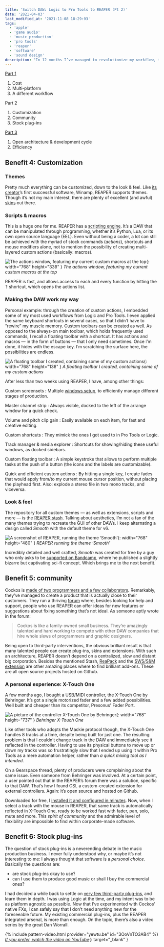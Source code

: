 ```yaml
---
title: 'Switch DAW: Logic to Pro Tools to REAPER (Pt 2)'
date: '2021-04-03'
last_modified_at: '2021-11-08 18:29:03'
tags:
  - 'apple'
  - 'game audio'
  - 'music production'
  - 'pro tools'
  - 'reaper'
  - 'software'
  - 'sound design'
description: "In 12 months I’ve managed to revolutionize my workflow, twice. Part 2 of why I migrated to REAPER is about customization, community, stock plug-ins."
---
```

<aside class="warning">
  <p><a href="{{ site.url }}/blog/daw-from-logic-to-pro-tools-to-reaper-part-1/">Part 1</a></p>
  <ol>
    <li>Cost</li>
    <li>Multi-platform</li>
    <li>A different workflow</li>
  </ol>
  <p><span class="highlight">Part 2</span></p>
  <ol>
    <li>Customization</li>
    <li>Community</li>
    <li>Stock plug-ins</li>
  </ol>
  <p><a href="{{ site.url }}/blog/daw-from-logic-to-pro-tools-to-reaper-part-3/">Part 3</a></p>
  <ol>
    <li>Open architecture &amp; development cycle</li>
    <li>Efficiency</li>
  </ol>
</aside>

## Benefit 4: Customization

### Themes

Pretty much everything can be customized, down to the look & feel. Like [its creator](https://en.wikipedia.org/wiki/Justin_Frankel)’s first successful software, Winamp, REAPER supports themes. Though it’s not my main interest, there are plenty of excellent (and awful) [skins](https://stash.reaper.fm/tag/Themes) out there.

### Scripts & macros

This is a huge one for me. REAPER has a [scripting engine](https://www.reaper.fm/sdk/reascript/reascript.php). It’s a DAW that can be manipulated through programming, whether it’s Python, Lua, or its own open source language (EEL). Even without being a coder, a lot can still be achieved with the myriad of stock commands (_actions_), shortcuts and mouse modifiers alone, not to mention the possibility of creating multi-layered custom actions (basically: macros).

![The actions window, featuring my current custom macros at the top](/assets/images/daw-reaper-custom-actions.png){: width="768" height="339" }
*The actions window, featuring my current custom macros at the top*

REAPER is fast, and allows access to each and every function by hitting the <kbd>?</kbd> shortcut, which opens the actions list.

### Making the DAW work my way

Personal example: through the creation of custom actions, I embedded some of my most used workflows from Logic and Pro Tools. I even applied the same keyboard shortcuts in several cases, so that I didn’t have to “rewire” my muscle memory. Custom toolbars can be created as well. As opposed to the always-on main toolbar, which holds frequently used commands, I recall a floating toolbar with a shortcut. It has actions and macros — in the form of buttons — that I only need sometimes. Once I’m done, it hides with the escape key. I’m scratching the surface here, the possibilities are endless.

![A floating toolbar I created, containing some of my custom actions](/assets/images/daw-reaper-custom-toolbar.png){: width="768" height="138" }
*A floating toolbar I created, containing some of my custom actions*

After less than two weeks using REAPER, I have, among other things:

Custom screensets
: Multiple [windows setup](https://reaper.blog/2020/05/how-to-use-screensets-in-reaper-2/), to efficiently manage different stages of production.

Master channel strip
: Always visible, docked to the left of the arrange window for a quick check.

Volume and pitch clip gain
: Easily available on each item, for fast and creative editing.

Custom shortcuts
: They mimick the ones I got used to in Pro Tools or Logic.

Track manager & media explorer
: Shortcuts for showing/hiding these useful windows, as docked sidebars.

Custom floating toolbar
: A simple keystroke that allows to perform multiple tasks at the push of a button (the icons and the labels are customizable).

Quick and efficient custom actions
: By hitting a single key, I create fades that would apply from/to my current mouse cursor position, without placing the playhead first. Also: explode a stereo file in two mono tracks, and viceversa.

### Look & feel

The repository for all custom themes — as well as extensions, scripts and more — is the [REAPER stash](https://stash.reaper.fm/). Talking about aesthetics, I’m not a fan of the many themes trying to recreate the GUI of other DAWs. I keep alternating a design called _Smooth_ with the default theme for v6.

![A screenshot of REAPER, running the theme ‘Smooth’](/assets/images/daw-reaper-session.jpg){: width="768" height="480" }
*REAPER running the theme ‘Smooth’*

Incredibly detailed and well crafted, _Smooth_ was created for free by a guy who only asks to be [supported on Bandcamp](https://forum.cockos.com/showthread.php?p=2219276), where he published a slightly bizarre but captivating sci-fi concept. Which brings me to the next benefit. 

## Benefit 5: community

Cockos is [made of two programmers and a few collaborators](http://cockos.com/team.php). Remarkably, they’ve managed to create a product that is actually close to their customers. They run a thriving [forum](https://forum.cockos.com/forumdisplay.php?f=20) where, besides looking for help and support, people who use REAPER can offer ideas for new features or suggestions about fixing something that’s not ideal. As someone aptly wrote in the forum:

> Cockos is like a family-owned small business. They’re amazingly talented and hard working to compete with other DAW companies that hire whole slews of programmers and graphic designers.

Being open to third-party interventions, the obvious brilliant result is that many talented people can create plug-ins, skins and extensions. With such an architecture, REAPER doesn’t depend on a centralized, slow and distant big corporation. Besides the mentioned Stash, [ReaPack](https://reapack.com/) and the [SWS/S&M extension](https://www.sws-extension.org/) are other amazing places where to find brilliant add-ons. These are all open source projects hosted on Github.

### A personal experience: X-Touch One

A few months ago, I bought a USB/MIDI controller, the X-Touch One by Behringer. It’s got a single motorized fader and a few added possibilities. Well built and cheaper than its competitor, Presonus' Fader Port.

![A picture of the controller X-Touch One by Behringer](/assets/images/xtouch-one.jpg){: width="768" height="737" }
*Behringer X-Touch One*

Like other tools who adopts the Mackie protocol though, the X-Touch One handles 8 tracks at a time, despite being built for just one. The resulting problem is that I couldn’t change track in the DAW and immediately see it reflected in the controller. Having to use its physical buttons to move up or down my tracks was so frustratingly slow that I ended up using it within Pro Tools as a mere automation helper, rather than _a quick mixing tool as I intended_.

On a Gearspace thread, plenty of producers were complaining about the same issue. Even someone from Behringer was involved. At a certain point, a user pointed out that in the REAPER’s forum there was a solution, specific to that DAW. That’s how I found CSI, a custom-created extension for external controllers. Again: it’s open source and hosted on Github.

Downloaded for free, I [installed it and configured in minutes](https://github.com/GeoffAWaddington/CSI30Wiki/blob/master/Installation-and-Setup.md). Now, when I select a track with the mouse in REAPER, that same track is automatically reflected in X-Touch One, ready to be worked fast with fader, pan, solo, mute and more. This *spirit of community* and the admirable level of flexibility are impossible to find within corporate-made software.

## Benefit 6: Stock plug-ins

The question of stock plug-ins is a neverending debate in the music production business. I never fully understood why, or maybe it’s not interesting to me: I always thought that software is a _personal choice_. Basically the questions are:

- are stock plug-ins okay to use?
- can I use them to produce good music or shall I buy the commercial ones?

I had decided a while back to settle on [very few third-party plug-ins](/uses/), and learn them in depth. I was using Logic at the time, and my intent was to be as platform agnostic as possible. Now that I’ve experimented with Cockos’ native FXs, I can safely say that I don’t need anything new for the foreseeable future. My existing commercial plug-ins, plus the REAPER integrated arsenal, is more than enough. On the topic, there’s also a video series by the great Dan Worrall.

{% include pattern-video.html provider="yewtu.be" id="3OoVnTO3AB4" %}
[_If you prefer, watch the video on YouTube_](https://youtu.be/3OoVnTO3AB4){: target="_blank" }